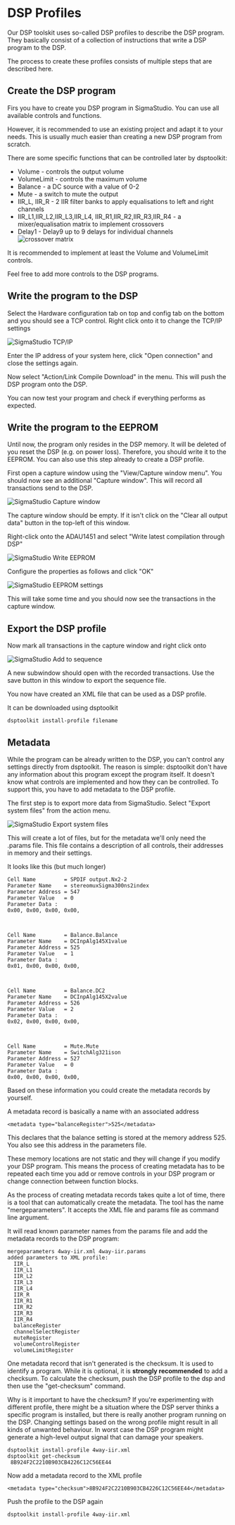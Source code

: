 # DSP Profiles

Our DSP toolskit uses so-called DSP profiles to describe the DSP 
program. They basically consist of a collection of instructions that
write a DSP program to the DSP.

The process to create these profiles consists of multiple steps that
are described here.

## Create the DSP program

Firs you have to create you DSP program in SigmaStudio. You can use
all available controls and functions.

However, it is recommended to use an existing project and adapt it
to your needs. This is usually much easier than creating a new DSP
program from scratch.

There are some specific functions that can be controlled later by 
dsptoolkit:

- Volume - controls the output volume
- VolumeLimit - controls the maximum volume
- Balance - a DC source with a value of 0-2
- Mute - a switch to mute the output
- IIR_L, IIR_R - 2 IIR filter banks to apply equalisations to left and
 right channels
- IIR_L1,IIR_L2,IIR_L3,IIR_L4, IIR_R1,IIR_R2,IIR_R3,IIR_R4 - 
  a mixer/equalisation matrix to implement crossovers
- Delay1 - Delay9
  up to 9 delays for individual channels
  ![crossover matrix](img/crossover-matrix.png)

  
It is recommended to implement at least the Volume and VolumeLimit 
controls. 

Feel free to add more controls to the DSP programs.

## Write the program to the DSP

Select the Hardware configuration tab on top and config tab on the 
bottom and you should see a TCP control. Right click onto it to change
the TCP/IP settings

![SigmaStudio TCP/IP](img/ss-tcpip.png)

Enter the IP address of your system here, click "Open connection" and 
close the settings again.

Now select "Action/Link Compile Download" in the menu. This will push 
the DSP program onto the DSP.

You can now test your program and check if everything performs as 
expected.

## Write the program to the EEPROM

Until now, the program only resides in the DSP memory. It will be 
deleted of you reset the DSP (e.g. on power loss). Therefore, you should 
write it to the EEPROM. You can also use this step already to create 
a DSP profile.

First open a capture window using the "View/Capture window menu".
You should now see an additional "Capture window". This will record all
transactions send to the DSP.

![SigmaStudio Capture window](img/ss-capture.png)
  
The capture window should be empty. If it isn't click on the 
"Clear all output data" button in the top-left of this window.

Right-click onto the ADAU1451 and select 
"Write latest compilation through DSP"

![SigmaStudio Write EEPROM](img/ss-write-eeprom.png)

Configure the properties as follows and click "OK"

![SigmaStudio EEPROM settings](img/ss-eeprom-settings.png)

This will take some time and you should now see the transactions in the
capture window.

## Export the DSP profile 

Now mark all transactions in the capture window and right click onto 

![SigmaStudio Add to sequence](img/ss-add-sequence.png)
  
A new subwindow should open with the recorded transactions. Use the 
save button in this window to export the sequence file. 

You now have created an XML file that can be used as a DSP profile.

It can be downloaded using dsptoolkit

```
dsptoolkit install-profile filename
```
 
## Metadata

While the program can be already written to the DSP, you can't control 
any settings directly from dsptoolkit. The reason is simple: dsptoolkit
don't have any information about this program except the program itself. 
It doesn't know what controls are implemented and how they can be 
controlled. 
To support this, you have to add metadata to the DSP profile.

The first step is to export more data from SigmaStudio. Select 
"Export system files" from the action menu.

![SigmaStudio Export system files](img/ss-export-system.png)

This will create a lot of files, but for the metadata we'll only need 
the .params file. This file contains a description of all controls,
their addresses in memory and their settings.

It looks like this (but much longer)
```
Cell Name         = SPDIF output.Nx2-2
Parameter Name    = stereomuxSigma300ns2index
Parameter Address = 547
Parameter Value   = 0
Parameter Data :
0x00, 0x00, 0x00, 0x00, 



Cell Name         = Balance.Balance
Parameter Name    = DCInpAlg145X1value
Parameter Address = 525
Parameter Value   = 1
Parameter Data :
0x01, 0x00, 0x00, 0x00, 



Cell Name         = Balance.DC2
Parameter Name    = DCInpAlg145X2value
Parameter Address = 526
Parameter Value   = 2
Parameter Data :
0x02, 0x00, 0x00, 0x00, 



Cell Name         = Mute.Mute
Parameter Name    = SwitchAlg321ison
Parameter Address = 527
Parameter Value   = 0
Parameter Data :
0x00, 0x00, 0x00, 0x00, 
```

Based on these information you could create the metadata records 
by yourself.

A  metadata record is basically a name with an associated address
```
<metadata type="balanceRegister">525</metadata>
```

This declares that the balance setting is stored at the memory address
525. You also see this address in the parameters file.

These memory locations are not static and they will change if you modify
your DSP program. This means the process of creating metadata has to be
repeated each time you add or remove controls in your DSP program or
change connection between function blocks.

As the process of creating metadata records takes quite a lot of time, 
there is a tool that can automatically create the metadata. The tool has
the name "mergeparameters". It accepts the XML file and params file as
command line argument. 

It will read known parameter names from the params file and add the
metadata records to the DSP program:

```
mergeparameters 4way-iir.xml 4way-iir.params 
added parameters to XML profile:
  IIR_L
  IIR_L1
  IIR_L2
  IIR_L3
  IIR_L4
  IIR_R
  IIR_R1
  IIR_R2
  IIR_R3
  IIR_R4
  balanceRegister
  channelSelectRegister
  muteRegister
  volumeControlRegister
  volumeLimitRegister
````

One metadata record that isn't generated is the checksum. It is used 
to identify a program. While it is optional, it is **strongly recommended**
to add a checksum. To calculate the checksum, push the DSP profile to 
the dsp and then use the "get-checksum" command.

Why is it important to have the checksum? If you're experimenting with
different profile, there might be a situation where the DSP server thinks
a specific program is installed, but there is really another program 
running on the DSP. 
Changing settings based on the wrong profile might result in all kinds
of unwanted behaviour. In worst case the DSP program might generate a 
high-level output signal that can damage your speakers.

```
dsptoolkit install-profile 4way-iir.xml
dsptoolkit get-checksum
 8B924F2C2210B903CB4226C12C56EE44
```

Now add a metadata record to the XML profile

```
<metadata type="checksum">8B924F2C2210B903CB4226C12C56EE44</metadata>
```

Push the profile to the DSP again

```
dsptoolkit install-profile 4way-iir.xml
```

